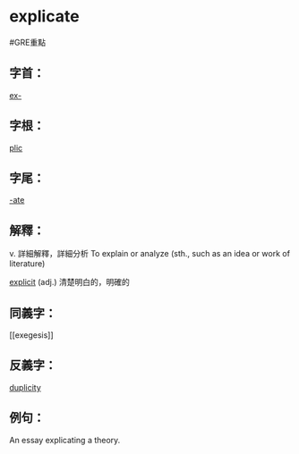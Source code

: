 # explicate

#GRE重點 
## 字首：
[ex-](/Root%20Prefix%20and%20Suffix/E/ex-.md)
## 字根：
[plic](/Root%20Prefix%20and%20Suffix/P/plic.md)

## 字尾：
[-ate](/Root%20Prefix%20and%20Suffix/A/-ate.md)


## 解釋：
v.
詳細解釋，詳細分析
To explain or analyze (sth., such as an idea or work of literature)

[explicit](/Vocabulary/E/explicit.md)
(adj.)
清楚明白的，明確的
## 同義字：
[[exegesis]]

## 反義字：
[duplicity](/Vocabulary/D/duplicity.md)

## 例句：
An essay explicating a theory.

